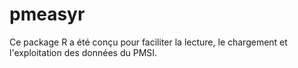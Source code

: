 # pmeasyr
Ce package R a été conçu pour faciliter la lecture, le chargement et l'exploitation des données du PMSI.
